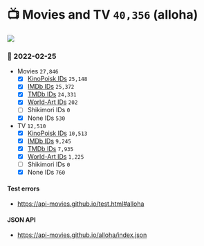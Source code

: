 # :tv: Movies and TV `40,356` (alloha)

<a href="https://API-Movies.github.io"><img src="https://API-Movies.github.io/banner.png?cache"></a>

### :date: 2022-02-25
- Movies `27,846`
  - [x] <a href="https://API-Movies.github.io/alloha/movie_kinopoisk_ids.json">KinoPoisk IDs</a> `25,148`
  - [x] <a href="https://API-Movies.github.io/alloha/movie_imdb_ids.json">IMDb IDs</a> `25,372`
  - [x] <a href="https://API-Movies.github.io/alloha/movie_tmdb_ids.json">TMDb IDs</a> `24,331`
  - [x] <a href="https://API-Movies.github.io/alloha/movie_world_art_ids.json">World-Art IDs</a> `202`
  - [ ] Shikimori IDs `0`
  - [x] None IDs `530`
- TV `12,510`
  - [x] <a href="https://API-Movies.github.io/alloha/tv_kinopoisk_ids.json">KinoPoisk IDs</a> `10,513`
  - [x] <a href="https://API-Movies.github.io/alloha/tv_imdb_ids.json">IMDb IDs</a> `9,245`
  - [x] <a href="https://API-Movies.github.io/alloha/tv_tmdb_ids.json">TMDb IDs</a> `7,935`
  - [x] <a href="https://API-Movies.github.io/alloha/tv_world_art_ids.json">World-Art IDs</a> `1,225`
  - [ ] Shikimori IDs `0`
  - [x] None IDs `760`
#### Test errors
- <a href='https://api-movies.github.io/test.html#alloha'>https://api-movies.github.io/test.html#alloha</a>
#### JSON API
- <a href='https://api-movies.github.io/alloha/index.json'>https://api-movies.github.io/alloha/index.json</a>
